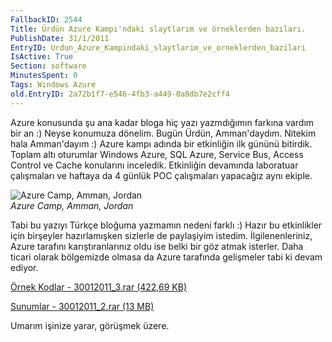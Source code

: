 ```yaml
---
FallbackID: 2544
Title: Ürdün Azure Kampı'ndaki slaytlarım ve örneklerden bazıları.
PublishDate: 31/1/2011
EntryID: Urdun_Azure_Kampindaki_slaytlarim_ve_orneklerden_bazilari
IsActive: True
Section: software
MinutesSpent: 0
Tags: Windows Azure
old.EntryID: 2a72b1f7-e546-4fb3-a449-0a8db7e2cff4
---
```

Azure konusunda şu ana kadar bloga hiç yazı yazmdığımın farkına vardım
bir an :) Neyse konumuza dönelim. Bugün Ürdün, Amman'daydım. Nitekim
hala Amman'dayım :) Azure kampı adında bir etkinliğin ilk gününü
bitirdik. Toplam altı oturumlar Windows Azure, SQL Azure, Service Bus,
Access Control ve Cache konularını inceledik. Etkinliğin devamında
laboratuar çalışmaları ve haftaya da 4 günlük POC çalışmaları yapacağız
aynı ekiple.

![Azure Camp, Amman,
Jordan](media/Urdun_Azure_Kampindaki_slaytlarim_ve_orneklerden_bazilari/30012011_1.jpg)\
*Azure Camp, Amman, Jordan*

Tabi bu yazıyı Türkçe bloğuma yazmamın nedeni farklı :) Hazır bu
etkinlikler için birşeyler hazırlamışken sizlerle de paylaşiyim istedim.
İlgilenenleriniz, Azure tarafını karıştıranlarınız oldu ise belki bir
göz atmak isterler. Daha ticari olarak bölgemizde olmasa da Azure
tarafında gelişmeler tabi ki devam ediyor.

[Örnek Kodlar - 30012011\_3.rar (422,69
KB)](media/Urdun_Azure_Kampindaki_slaytlarim_ve_orneklerden_bazilari/30012011_3.rar)

[Sunumlar - 30012011\_2.rar (13
MB)](media/Urdun_Azure_Kampindaki_slaytlarim_ve_orneklerden_bazilari/30012011_2.rar)

Umarım işinize yarar, görüşmek üzere.


